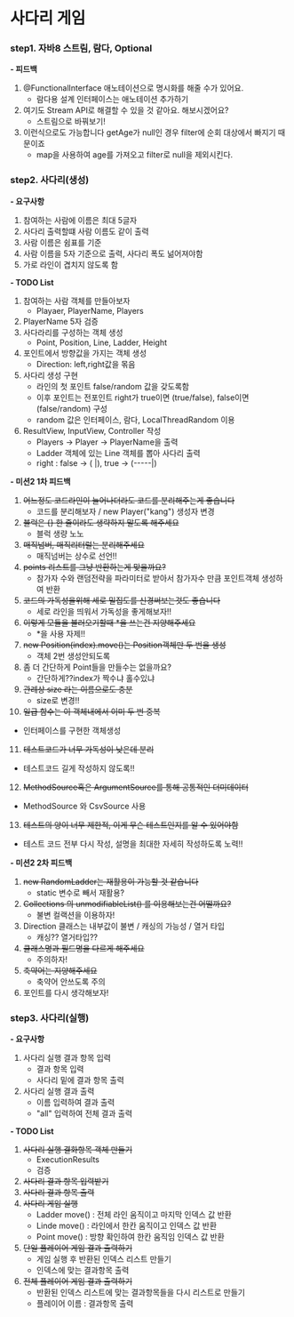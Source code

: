 # 사다리 게임
### step1. 자바8 스트림, 람다, Optional
**- 피드백**
1. @FunctionalInterface 애노테이션으로 명시화를 해줄 수가 있어요.
   * 람다용 설계 인터페이스는 애노테이션 추가하기
2. 여기도 Stream API로 해결할 수 있을 것 같아요. 해보시겠어요?
   * 스트림으로 바꿔보기!
3. 이런식으로도 가능합니다 getAge가 null인 경우 filter에 순회 대상에서 빠지기 때문이죠
   * map을 사용하여 age를 가져오고 filter로 null을 제외시킨다.

### step2. 사다리(생성)
**- 요구사항**
1. 참여하는 사람에 이름은 최대 5글자
2. 사다리 출력할떄 사람 이름도 같이 출력
3. 사람 이름은 쉼표를 기준
4. 사람 이름을 5자 기준으로 출력, 사다리 폭도 넒어져야함
5. 가로 라인이 겹치지 않도록 함

**- TODO List**
1. 참여하는 사람 객체를 만들아보자
   - Playaer, PlayerName, Players
2. PlayerName 5자 검증
3. 사다라리를 구성하는 객체 생성
   - Point, Position, Line, Ladder, Height
4. 포인트에서 방향값을 가지는 객체 생성
   - Direction: left,right값을 몪음
5. 사다리 생성 구현
   - 라인의 첫 포인트 false/random 값을 갖도록함
   - 이후 포인트는 전포인트 right가 true이면 (true/false), false이면 (false/random) 구성
   - random 값은 인터페이스, 람다, LocalThreadRandom 이용
6. ResultView, InputView, Controller 작성
   - Players -> Player -> PlayerName을 출력
   - Ladder 객체에 있는 Line 객체를 뽑아 사다리 출력
   - right : false -> (     |), true -> (-----|)

**- 미션2 1차 피드백**
1. ~~어느정도 코드라인이 늘어나더라도 코드를 분리해주는게 좋습니다~~
   - 코드를 분리해보자 / new Player("kang") 생성자 변경 
2. ~~블럭은 {} 한 줄이라도 생략하지 말도록 해주세요~~
   - 블럭 생량 노노
3. ~~매직넘버, 매직리터럴는 분리해주세요~~
   - 매직넘버는 상수로 선언!!
4. ~~points 리스트를 그냥 반환하는게 맞을까요?~~
   - 참가자 수와 랜덤전략을 파라미터로 받아서 참가자수 만큼 포인트객체 생성하여 반환
5. ~~코드의 가독성을위해 세로 밀집도를 신경써보는것도 좋습니다~~
   - 세로 라인을 띄워서 가독성을 좋게해보자!!
6. ~~이렇게 모듈을 불러오기할때 *을 쓰는건 지양해주세요~~
   - *을 사용 자제!!
7. ~~new Position(index).move()는 Position객체만 두 번을 생성~~
   - 객체 2번 생성안되도록
8. 좀 더 간단하게 Point들을 만들수는 없을까요?
   - 간단하게??index가 짝수냐 홀수있냐
9. ~~관례상 size 라는 이름으로도 충분~~
   - size로 변경!!
10. ~~일급 함수는 이 객체내에서 이미 두 번 중복~~
   - 인터페이스를 구현한 객체생성
11. ~~테스트코드가 너무 가독성이 낮은데 분리~~
   - 테스트코드 길게 작성하지 않도록!!
12. ~~MethodSource혹은 ArgumentSource를 통해 공통적인 더미데이터~~
   - MethodSource 와 CsvSource 사용
13. ~~테스트의 양이 너무 제한적, 이게 무슨 테스트인지를 알 수 있어야함~~
   - 테스트 코드 전부 다시 작성, 설명을 최대한 자세히 작성하도록 노력!!

**- 미션2 2차 피드백**
1. ~~new RandomLadder는 재활용이 가능할 것 같습니다~~
   - static 변수로 빼서 재활용?
2. ~~Collections 의 unmodifiableList() 를 이용해보는건 어떨까요?~~
   - 불변 컬랙션을 이용하자!
3. Direction 클래스는 내부값이 불변 / 캐싱의 가능성 / 열거 타입
   - 캐싱?? 열거타입??
4. ~~클래스명과 필드명을 다르게 해주세요~~
   - 주의하자!
5. ~~축약어는 지양해주세요~~
   - 축약어 안쓰도록 주의
6.  포인트를 다시 생각해보자!

### step3. 사다리(실행)
**- 요구사항**
1. 사다리 실행 결과 항목 입력
   - 결과 항목 입력
   - 사다리 밑에 결과 항목 출력
2. 사다리 실행 결과 출력     
   - 이름 입력하여 결과 출력
   - "all" 입력하여 전체 결과 출력

**- TODO List**
1. ~~사다리 실행 결화항목 객체 만들기~~
   - ExecutionResults
   - 검증
2. ~~사다리 결과 항목 입력받기~~
3. ~~사다리 결과 항목 출력~~
4. ~~사다리 게임 실행~~
   - Ladder move() : 전체 라인 움직이고 마지막 인덱스 값 반환
   - Linde move() : 라인에서 한칸 움직이고 인덱스 값 반환
   - Point move() : 방향 확인하여 한칸 움직임 인덱스 값 반환
5. ~~단일 플레이어 게임 결과 출력하기~~ 
   - 게임 실행 후 반환된 인덱스 리스트 만들기
   - 인덱스에 맞는 결과항목 출력
6. ~~전체 플레이어 게임 결과 출력하기~~
   - 반환된 인덱스 리스트에 맞는 결과항목들을 다시 리스트로 만들기
   - 플레이어 이름 : 결과항목 출력